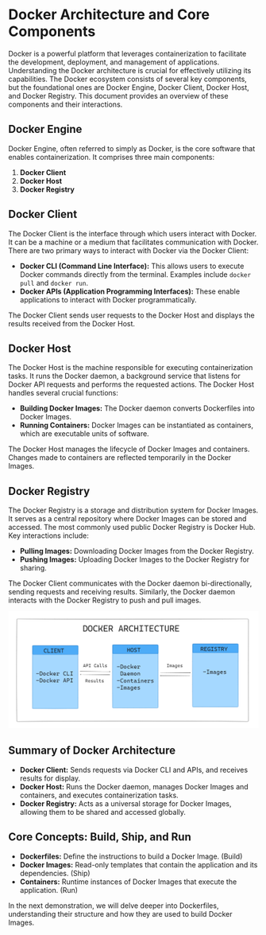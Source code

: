# Docker Architecture and Core Components

Docker is a powerful platform that leverages containerization to facilitate the development, deployment, and management of applications. Understanding the Docker architecture is crucial for effectively utilizing its capabilities. The Docker ecosystem consists of several key components, but the foundational ones are Docker Engine, Docker Client, Docker Host, and Docker Registry. This document provides an overview of these components and their interactions.

## Docker Engine

Docker Engine, often referred to simply as Docker, is the core software that enables containerization. It comprises three main components:

1. **Docker Client**
2. **Docker Host**
3. **Docker Registry**

## Docker Client

The Docker Client is the interface through which users interact with Docker. It can be a machine or a medium that facilitates communication with Docker. There are two primary ways to interact with Docker via the Docker Client:

- **Docker CLI (Command Line Interface):** This allows users to execute Docker commands directly from the terminal. Examples include `docker pull` and `docker run`.
- **Docker APIs (Application Programming Interfaces):** These enable applications to interact with Docker programmatically.

The Docker Client sends user requests to the Docker Host and displays the results received from the Docker Host.

## Docker Host

The Docker Host is the machine responsible for executing containerization tasks. It runs the Docker daemon, a background service that listens for Docker API requests and performs the requested actions. The Docker Host handles several crucial functions:

- **Building Docker Images:** The Docker daemon converts Dockerfiles into Docker Images.
- **Running Containers:** Docker Images can be instantiated as containers, which are executable units of software.

The Docker Host manages the lifecycle of Docker Images and containers. Changes made to containers are reflected temporarily in the Docker Images.

## Docker Registry

The Docker Registry is a storage and distribution system for Docker Images. It serves as a central repository where Docker Images can be stored and accessed. The most commonly used public Docker Registry is Docker Hub. Key interactions include:

- **Pulling Images:** Downloading Docker Images from the Docker Registry.
- **Pushing Images:** Uploading Docker Images to the Docker Registry for sharing.

The Docker Client communicates with the Docker daemon bi-directionally, sending requests and receiving results. Similarly, the Docker daemon interacts with the Docker Registry to push and pull images.

![alt text](<Docker architecture.PNG>)

## Summary of Docker Architecture

- **Docker Client:** Sends requests via Docker CLI and APIs, and receives results for display.
- **Docker Host:** Runs the Docker daemon, manages Docker Images and containers, and executes containerization tasks.
- **Docker Registry:** Acts as a universal storage for Docker Images, allowing them to be shared and accessed globally.

## Core Concepts: Build, Ship, and Run

- **Dockerfiles:** Define the instructions to build a Docker Image. (Build)
- **Docker Images:** Read-only templates that contain the application and its dependencies. (Ship)
- **Containers:** Runtime instances of Docker Images that execute the application. (Run)

In the next demonstration, we will delve deeper into Dockerfiles, understanding their structure and how they are used to build Docker Images.